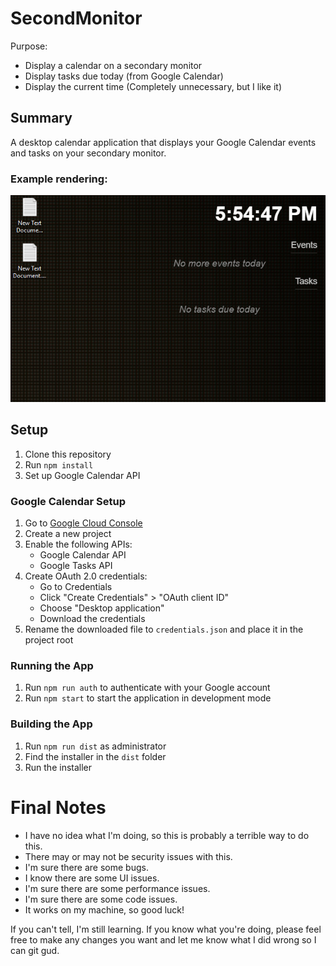 # SecondMonitor
Purpose:
- Display a calendar on a secondary monitor
- Display tasks due today (from Google Calendar)
- Display the current time (Completely unnecessary, but I like it)

## Summary
A desktop calendar application that displays your Google Calendar events and tasks on your secondary monitor.
### Example rendering:
![Example Rendering](./public/images/exampleRender.png)

## Setup

1. Clone this repository
2. Run `npm install`
3. Set up Google Calendar API

### Google Calendar Setup
1. Go to [Google Cloud Console](https://console.cloud.google.com/)
2. Create a new project
3. Enable the following APIs:
   - Google Calendar API
   - Google Tasks API
4. Create OAuth 2.0 credentials:
   - Go to Credentials
   - Click "Create Credentials" > "OAuth client ID"
   - Choose "Desktop application"
   - Download the credentials
5. Rename the downloaded file to `credentials.json` and place it in the project root

### Running the App
1. Run `npm run auth` to authenticate with your Google account
2. Run `npm start` to start the application in development mode
   
### Building the App
1. Run `npm run dist` as administrator
2. Find the installer in the `dist` folder
3. Run the installer

# Final Notes
 - I have no idea what I'm doing, so this is probably a terrible way to do this.
 - There may or may not be security issues with this.
 - I'm sure there are some bugs.
 - I know there are some UI issues.
 - I'm sure there are some performance issues.
 - I'm sure there are some code issues.
 - It works on my machine, so good luck!
 
 If you can't tell, I'm still learning. If you know what you're doing, please feel free to make any changes you want and let me know what I did wrong so I can git gud.

